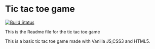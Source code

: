 # Tic tac toe game

[![Build Status](https://travis-ci.org/joemccann/dillinger.svg?branch=master)](https://travis-ci.org/joemccann/dillinger)


This is the Readme file for the tic tac toe game

This is a basic tic tac toe game made with Vanilla JS,CSS3 and HTML5.


